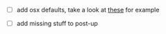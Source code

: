 - [ ] add osx defaults, take a look at [these](https://github.com/mathiasbynens/dotfiles/blob/master/.osx) for example
- [ ] add missing stuff to post-up

